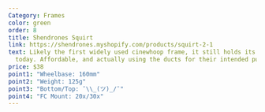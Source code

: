 ```yaml
---
Category: Frames
color: green
order: 8
title: Shendrones Squirt
link: https://shendrones.myshopify.com/products/squirt-2-1
text: Likely the first widely used cinewhoop frame, it still holds its ground
  today. Affordable, and actually using the ducts for their intended purpose
price: $38
point1: "Wheelbase: 160mm"
point2: "Weight: 125g"
point3: "Bottom/Top: ¯\\_(ツ)_/¯"
point4: "FC Mount: 20x/30x"
---
```

